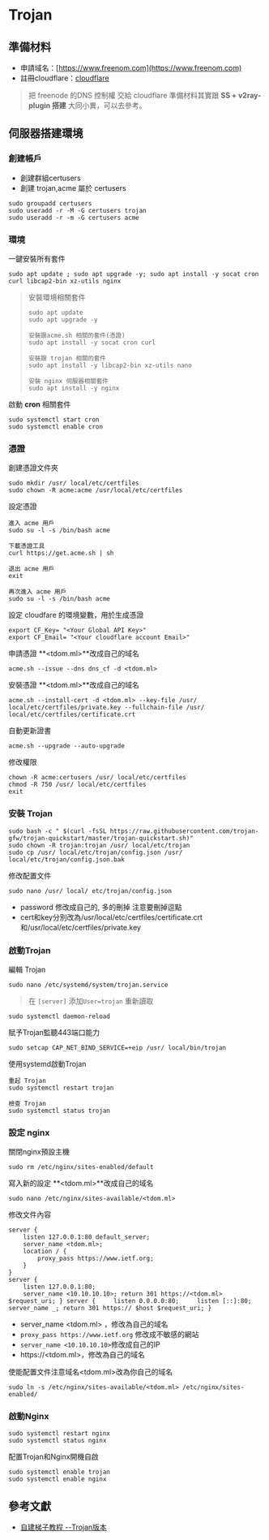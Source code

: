 # Trojan

## 準備材料
* 申請域名：[https://www.freenom.com](https://www.freenom.com)
* 註冊cloudflare：[cloudflare](cloudflare)
> 把 freenode 的DNS 控制權 交給 cloudflare
> 準備材料其實跟 **SS + v2ray-plugin 搭建** 大同小異，可以去參考。

## 伺服器搭建環境
### 創建帳戶
* 創建群組certusers
* 創建 trojan,acme 屬於 certusers
```
sudo groupadd certusers
sudo useradd -r -M -G certusers trojan
sudo useradd -r -m -G certusers acme
```

### 環境
一鍵安裝所有套件
```
sudo apt update ; sudo apt upgrade -y; sudo apt install -y socat cron curl libcap2-bin xz-utils nginx
```

> 安裝環境相關套件
> ```
> sudo apt update
> sudo apt upgrade -y
> 
> 安裝跟acme.sh 相關的套件(憑證)
> sudo apt install -y socat cron curl
> 
> 安裝跟 trojan 相關的套件
> sudo apt install -y libcap2-bin xz-utils nano
> 
> 安裝 nginx 伺服器相關套件
> sudo apt install -y nginx
> ```

啟動 **cron** 相關套件
```
sudo systemctl start cron
sudo systemctl enable cron
```

### 憑證
創建憑證文件夾
```
sudo mkdir /usr/ local/etc/certfiles 
sudo chown -R acme:acme /usr/local/etc/certfiles
```

設定憑證
```
進入 acme 用戶
sudo su -l -s /bin/bash acme

下載憑證工具
curl https://get.acme.sh | sh 

退出 acme 用戶
exit

再次進入 acme 用戶
sudo su -l -s /bin/bash acme
```

設定 cloudfare 的環境變數，用於生成憑證
```
export CF_Key= "<Your Global API Key>" 
export CF_Email= "<Your cloudflare account Email>"
```

申請憑證 **<tdom.ml>**改成自己的域名
```
acme.sh --issue --dns dns_cf -d <tdom.ml>
```

安裝憑證 **<tdom.ml>**改成自己的域名
```
acme.sh --install-cert -d <tdom.ml> --key-file /usr/ local/etc/certfiles/private.key --fullchain-file /usr/ local/etc/certfiles/certificate.crt
```
自動更新證書
```
acme.sh --upgrade --auto-upgrade
```

修改權限
```
chown -R acme:certusers /usr/ local/etc/certfiles 
chmod -R 750 /usr/ local/etc/certfiles 
exit
```
### 安裝 Trojan
```
sudo bash -c " $(curl -fsSL https://raw.githubusercontent.com/trojan-gfw/trojan-quickstart/master/trojan-quickstart.sh)"
sudo chown -R trojan:trojan /usr/ local/etc/trojan 
sudo cp /usr/ local/etc/trojan/config.json /usr/ local/etc/trojan/config.json.bak 
```
修改配置文件
```
sudo nano /usr/ local/ etc/trojan/config.json
```
* password 修改成自己的, 多的刪掉 注意要刪掉逗點
* cert和key分別改為/usr/local/etc/certfiles/certificate.crt和/usr/local/etc/certfiles/private.key

### 啟動Trojan
編輯 Trojan
```
sudo nano /etc/systemd/system/trojan.service
```
> 在 `[server]` 添加`User=trojan`
重新讀取
```
sudo systemctl daemon-reload
```
賦予Trojan監聽443端口能力
```
sudo setcap CAP_NET_BIND_SERVICE=+eip /usr/ local/bin/trojan
```

使用systemd啟動Trojan

```
重起 Trojan
sudo systemctl restart trojan 

檢查 Trojan
sudo systemctl status trojan
```

### 設定 nginx
關閉nginx預設主機

```
sudo rm /etc/nginx/sites-enabled/default
```

寫入新的設定 **<tdom.ml>**改成自己的域名

```
sudo nano /etc/nginx/sites-available/<tdom.ml>
```

修改文件內容

```
server { 
    listen 127.0.0.1:80 default_server; 
    server_name <tdom.ml>; 
    location / { 
        proxy_pass https://www.ietf.org; 
    } 
} 
server { 
    listen 127.0.0.1:80; 
    server_name <10.10.10.10>; return 301 https://<tdom.ml> $request_uri; } server {     listen 0.0.0.0:80;     listen [::]:80;     server_name _; return 301 https:// $host $request_uri; }
```

* server_name <tdom.ml> ，修改為自己的域名
* `proxy_pass https://www.ietf.org` 修改成不敏感的網站
* `server_name <10.10.10.10>`修改成自己的IP
* https://<tdom.ml>，修改為自己的域名

使能配置文件注意域名<tdom.ml>改為你自己的域名

```
sudo ln -s /etc/nginx/sites-available/<tdom.ml> /etc/nginx/sites-enabled/
```

### 啟動Nginx

```
sudo systemctl restart nginx 
sudo systemctl status nginx
```

配置Trojan和Nginx開機自啟
```
sudo systemctl enable trojan 
sudo systemctl enable nginx
```

## 參考文獻
* [自建梯子教程 --Trojan版本](https://www.cnblogs.com/z45281625/p/11738850.html)